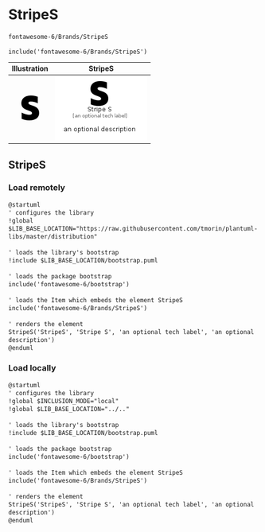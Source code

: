 # StripeS


```text
fontawesome-6/Brands/StripeS
```

```text
include('fontawesome-6/Brands/StripeS')
```



| Illustration | StripeS |
| :---: | :---: |
| ![illustration for Illustration](../../fontawesome-6/Brands/StripeS.png) | ![illustration for StripeS](../../fontawesome-6/Brands/StripeS.Local.png) |




## StripeS

### Load remotely
```plantuml
@startuml
' configures the library
!global $LIB_BASE_LOCATION="https://raw.githubusercontent.com/tmorin/plantuml-libs/master/distribution"

' loads the library's bootstrap
!include $LIB_BASE_LOCATION/bootstrap.puml

' loads the package bootstrap
include('fontawesome-6/bootstrap')

' loads the Item which embeds the element StripeS
include('fontawesome-6/Brands/StripeS')

' renders the element
StripeS('StripeS', 'Stripe S', 'an optional tech label', 'an optional description')
@enduml
```

### Load locally
```plantuml
@startuml
' configures the library
!global $INCLUSION_MODE="local"
!global $LIB_BASE_LOCATION="../.."

' loads the library's bootstrap
!include $LIB_BASE_LOCATION/bootstrap.puml

' loads the package bootstrap
include('fontawesome-6/bootstrap')

' loads the Item which embeds the element StripeS
include('fontawesome-6/Brands/StripeS')

' renders the element
StripeS('StripeS', 'Stripe S', 'an optional tech label', 'an optional description')
@enduml
```

